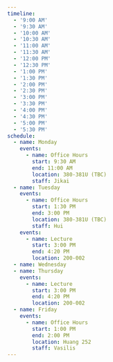 ```yaml
---
timeline:
  - '9:00 AM'
  - '9:30 AM'
  - '10:00 AM'
  - '10:30 AM'
  - '11:00 AM'
  - '11:30 AM'
  - '12:00 PM'
  - '12:30 PM'
  - '1:00 PM'
  - '1:30 PM'
  - '2:00 PM'
  - '2:30 PM'
  - '3:00 PM'
  - '3:30 PM'
  - '4:00 PM'
  - '4:30 PM'
  - '5:00 PM'
  - '5:30 PM'
schedule:
  - name: Monday
    events:
      - name: Office Hours
        start: 9:30 AM
        end: 11:00 AM
        location: 380-381U (TBC)
        staff: Jikai
  - name: Tuesday
    events:
      - name: Office Hours
        start: 1:30 PM
        end: 3:00 PM
        location: 380-381U (TBC)
        staff: Hui
    events:
      - name: Lecture
        start: 3:00 PM
        end: 4:20 PM
        location: 200-002
  - name: Wednesday
  - name: Thursday
    events:
      - name: Lecture
        start: 3:00 PM
        end: 4:20 PM
        location: 200-002
  - name: Friday
    events:
      - name: Office Hours
        start: 1:00 PM
        end: 2:00 PM
        location: Huang 252
        staff: Vasilis
---
```

